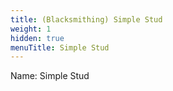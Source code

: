 ```yaml
---
title: (Blacksmithing) Simple Stud
weight: 1
hidden: true
menuTitle: Simple Stud
---
```


Name: Simple Stud